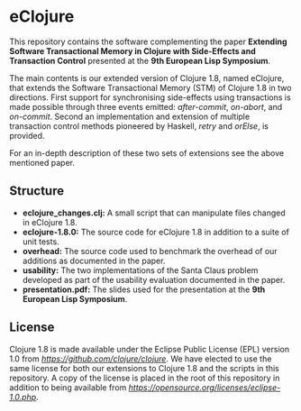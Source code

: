 eClojure
========
This repository contains the software complementing the paper **Extending Software Transactional Memory in Clojure with Side-Effects and Transaction Control** presented at the **9th European Lisp Symposium**.

The main contents is our extended version of Clojure 1.8, named eClojure, that extends the Software Transactional Memory (STM) of Clojure 1.8 in two directions. First support for synchronising side-effects using transactions is made possible through three events emitted: *after-commit*, *on-abort*, and *on-commit*. Second an implementation and extension of multiple transaction control methods pioneered by Haskell, *retry* and *orElse*, is provided.

For an in-depth description of these two sets of extensions see the above mentioned paper.

Structure
---------
- **eclojure_changes.clj:** A small script that can manipulate files changed in eClojure 1.8.
- **eclojure-1.8.0:** The source code for eClojure 1.8 in addition to a suite of unit tests.
- **overhead:** The source code used to benchmark the overhead of our additions as documented in the paper.
- **usability:** The two implementations of the Santa Claus problem developed as part of the usability evaluation documented in the paper.
- **presentation.pdf:** The slides used for the presentation at the **9th European Lisp Symposium**.

License
-------
Clojure 1.8 is made available under the Eclipse Public License (EPL) version 1.0 from *https://github.com/clojure/clojure*. We have elected to use the same license for both our extensions to Clojure 1.8 and the scripts in this repository. A copy of the license is placed in the root of this repository in addition to being available from *https://opensource.org/licenses/eclipse-1.0.php*.
